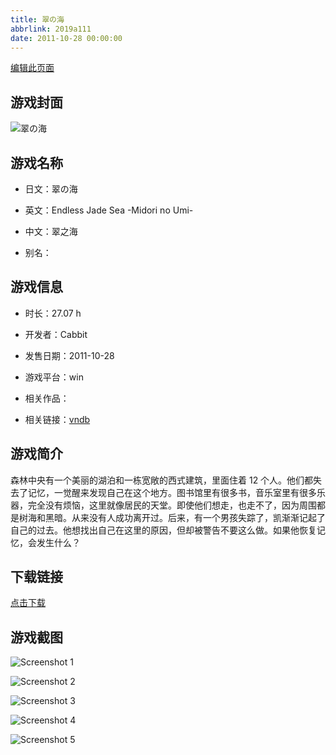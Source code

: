 ```yaml
---
title: 翠の海
abbrlink: 2019a111
date: 2011-10-28 00:00:00
---
```

[编辑此页面](https://github.com/ACG-3/ADV3-source/blob/main/source/_posts/games/%E7%BF%A0%E3%81%AE%E6%B5%B7.md)

## 游戏封面

![翠の海](https%3A//pan.timero.xyz/onedrive/img_lib_001/%E7%BF%A0%E3%81%AE%E6%B5%B7_cover.avif)


## 游戏名称

- 日文：翠の海
- 英文：Endless Jade Sea -Midori no Umi-
- 中文：翠之海

- 别名：


## 游戏信息

- 时长：27.07 h
- 开发者：Cabbit
- 发售日期：2011-10-28
- 游戏平台：win
- 相关作品：

- 相关链接：[vndb](https://vndb.org/v7238)


## 游戏简介

森林中央有一个美丽的湖泊和一栋宽敞的西式建筑，里面住着 12 个人。他们都失去了记忆，一觉醒来发现自己在这个地方。图书馆里有很多书，音乐室里有很多乐器，完全没有烦恼，这里就像居民的天堂。即使他们想走，也走不了，因为周围都是树海和黑暗。从来没有人成功离开过。后来，有一个男孩失踪了，凯渐渐记起了自己的过去。他想找出自己在这里的原因，但却被警告不要这么做。如果他恢复记忆，会发生什么？




## 下载链接

[点击下载](https://pan.timero.xyz/onedrive/adv_lib_001/%E7%BF%A0%E3%81%AE%E6%B5%B7)


## 游戏截图


![Screenshot 1](https%3A//pan.timero.xyz/onedrive/img_lib_001/%E7%BF%A0%E3%81%AE%E6%B5%B7_Screenshot_1.avif)

![Screenshot 2](https%3A//pan.timero.xyz/onedrive/img_lib_001/%E7%BF%A0%E3%81%AE%E6%B5%B7_Screenshot_2.avif)

![Screenshot 3](https%3A//pan.timero.xyz/onedrive/img_lib_001/%E7%BF%A0%E3%81%AE%E6%B5%B7_Screenshot_3.avif)

![Screenshot 4](https%3A//pan.timero.xyz/onedrive/img_lib_001/%E7%BF%A0%E3%81%AE%E6%B5%B7_Screenshot_4.avif)

![Screenshot 5](https%3A//pan.timero.xyz/onedrive/img_lib_001/%E7%BF%A0%E3%81%AE%E6%B5%B7_Screenshot_5.avif)

